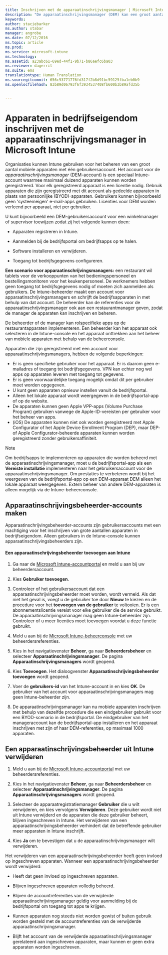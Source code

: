 ```yaml
---
title: Inschrijven met de apparaatinschrijvingsmanager | Microsoft Intune
description: "De apparaatinschrijvingsmanager (DEM) kan een groot aantal mobiele apparaten in bedrijfseigendom beheren via één gebruikersaccount."
keywords: 
author: staciebarker
ms.author: stabar
manager: angrobe
ms.date: 07/12/2016
ms.topic: article
ms.prod: 
ms.service: microsoft-intune
ms.technology: 
ms.assetid: a23abc61-69ed-44f1-9b71-b86aefc6ba03
ms.reviewer: dagerrit
ms.suite: ems
translationtype: Human Translation
ms.sourcegitcommit: 656c93771776fd317f2b8d91bc59125fba1eb0b9
ms.openlocfilehash: 83b89d06793f6f3934537408fb600b3b89afd35b


---
```



# <a name="enroll-corporate-owned-devices-with-the-device-enrollment-manager-in-microsoft-intune"></a>Apparaten in bedrijfseigendom inschrijven met de apparaatinschrijvingsmanager in Microsoft Intune
Organisaties kunnen Intune gebruiken voor het beheren van een groot aantal mobiele apparaten met één gebruikersaccount. Het account voor de *apparaatinschrijvingsmanager* (DEM-account) is een speciaal Intune-account waarmee maximaal duizend apparaten kunnen worden geregistreerd. Voor elk geregistreerd apparaat is een licentie nodig. Gebruik apparaten die zijn geregistreerd met dit account als gedeelde apparaten in plaats van persoonlijke (BYOD)-apparaten. Gebruikers kunnen bijvoorbeeld geen 'systeemeigen' e-mail-apps gebruiken. Licenties voor DEM worden verleend per apparaat, niet per gebruiker.

U kunt bijvoorbeeld een DEM-gebruikersaccount voor een winkelmanager of supervisor toewijzen zodat zij het volgende kunnen doen:

-   Apparaten registreren in Intune.

-   Aanmelden bij de bedrijfsportal om bedrijfsapps op te halen.

-   Software installeren en verwijderen.

-   Toegang tot bedrijfsgegevens configureren.


**Een scenario voor apparaatinschrijvingsmanagers:** een restaurant wil tablets voor de verkooppunten van het bedieningspersoneel en bestellingsmonitoren voor het keukenpersoneel. De werknemers hebben geen toegang tot bedrijfsgegevens nodig of moeten zich aanmelden als gebruikers. De Intune-beheerder maakt een account voor apparaatinschrijvingsmanagers en schrijft de bedrijfsapparaten in met behulp van dat account. De beheerder kan de referenties voor de apparaatinschrijvingsmanager ook aan een restaurantmanager geven, zodat de manager de apparaten kan inschrijven en beheren.

De beheerder of de manager kan rolspecifieke apps op de restaurantapparaten implementeren. Een beheerder kan het apparaat ook selecteren in de Intune-console en het apparaat onttrekken aan het beheer van mobiele apparaten met behulp van de beheerconsole.

Apparaten die zijn geregistreerd met een account voor apparaatinschrijvingsmanagers, hebben de volgende beperkingen:
  - Er is geen specifieke gebruiker voor het apparaat. Er is daarom geen e-mailadres of toegang tot bedrijfsgegevens. VPN kan echter nog wel apps op apparaten leveren met toegang tot gegevens.
  - Er is geen voorwaardelijke toegang mogelijk omdat dit per gebruiker moet worden opgegeven.
  - U kunt geen apparaten opnieuw instellen vanuit de bedrijfsportal.
  - Alleen het lokale apparaat wordt weergegeven in de bedrijfsportal-app of op de website.
  - De apparaten kunnen geen Apple VPP-apps (Volume Purchase Program) gebruiken vanwege de Apple-ID-vereisten per gebruiker voor het beheer van apps.
  - (iOS) De apparaten kunnen niet ook worden geregistreerd met Apple Configurator of het Apple Device Enrollment Program (DEP), maar DEP- of Apple Configurator-beheerde apparaten kunnen worden geregistreerd zonder gebruikersaffiniteit.

> [!NOTE]
> Om bedrijfsapps te implementeren op apparaten die worden beheerd met de apparaatinschrijvingsmanager, moet u de bedrijfsportal-app als een **Vereiste installatie** implementeren naar het gebruikersaccount voor de apparaatinschrijvingsmanager.
> Om prestaties te verbeteren wordt bij het weergeven van de bedrijfsportal-app op een DEM-apparaat DEM alleen het lokale apparaat weergegeven. Extern beheer van andere DEM-apparaten is alleen mogelijk via de Intune-beheerconsole.

## <a name="create-device-enrollment-manager-accounts"></a>Apparaatinschrijvingsbeheerder-accounts maken
Apparaatinschrijvingsbeheerder-accounts zijn gebruikersaccounts met een machtiging voor het inschrijven van grote aantallen apparaten in bedrijfseigendom. Alleen gebruikers in de Intune-console kunnen apparaatinschrijvingsbeheerders zijn.

#### <a name="add-a-device-enrollment-manager-to-intune"></a>Een apparaatinschrijvingsbeheerder toevoegen aan Intune

1.  Ga naar de [Microsoft Intune-accountportal](http://go.microsoft.com/fwlink/?LinkId=698854) en meld u aan bij uw beheerdersaccount.

2.  Kies **Gebruiker toevoegen**.

3.  Controleer of het gebruikersaccount dat een apparaatinschrijvingsbeheerder moet worden, wordt vermeld. Als dat niet het geval is, voegt u de gebruiker toe door **Nieuw** te kiezen en de procedure voor het **toevoegen van de gebruiker** te voltooien. Er is een abonnementslicentie vereist voor elke gebruiker die de service gebruikt. De apparaatinschrijvingsmanager mag geen Intune-beheerder zijn. Controleer of u meer licenties moet toevoegen voordat u deze functie gebruikt.

4.  Meld u aan bij de [Microsoft Intune-beheerconsole](http://manage.microsoft.com) met uw beheerdersreferenties.

5.  Kies in het navigatievenster **Beheer**, ga naar **Beheerdersbeheer** en selecteer **Apparaatinschrijvingsmanager**. De pagina **Apparaatinschrijvingsmanagers** wordt geopend.

6.  Kies **Toevoegen**. Het dialoogvenster **Apparaatinschrijvingsbeheerder toevoegen** wordt geopend.

7.  Voer de **gebruikers-id** van het Intune-account in en kies **OK**. De gebruiker van het account voor apparaatinschrijvingsmanagers mag geen Intune-beheerder zijn.

8.  De apparaatinschrijvingsmanager kan nu mobiele apparaten inschrijven met behulp van dezelfde procedure die een eindgebruiker gebruikt voor een BYOD-scenario in de bedrijfsportal. De eindgebruiker van het manageraccount kan de bedrijfsportal-app installeren en het apparaat inschrijven met zijn of haar DEM-referenties, op maximaal 1000 apparaten.

## <a name="delete-a-device-enrollment-manager-from-intune"></a>Een apparaatinschrijvingsbeheerder uit Intune verwijderen

1.  Meld u aan bij de [Microsoft Intune-accountportal](http://manage.microsoft.com) met uw beheerdersreferenties.

2.  Kies in het navigatievenster **Beheer**, ga naar **Beheerdersbeheer** en selecteer **Apparaatinschrijvingsmanager**. De pagina **Apparaatinschrijvingsmanagers** wordt geopend.

3.  Selecteer de apparaatregistratiemanager **Gebruiker** die u wilt verwijderen, en kies vervolgens **Verwijderen**. Deze gebruiker wordt niet uit Intune verwijderd en de apparaten die deze gebruiker beheert, blijven ingeschreven in Intune. Het verwijderen van een apparaatinschrijvingsbeheerder verhindert dat de betreffende gebruiker meer apparaten in Intune inschrijft.

4.  Kies **Ja** om te bevestigen dat u de apparaatinschrijvingsmanager wilt verwijderen.

Het verwijderen van een apparaatinschrijvingsbeheerder heeft geen invloed op ingeschreven apparaten. Wanneer een apparaatinschrijvingsbeheerder wordt verwijderd:

-   Heeft dat geen invloed op ingeschreven apparaten.

-   Blijven ingeschreven apparaten volledig beheerd.

-   Blijven de accountreferenties van de verwijderde apparaatinschrijvingsmanager geldig voor aanmelding bij de bedrijfsportal om toegang tot apps te krijgen.

-   Kunnen apparaten nog steeds niet worden gewist of buiten gebruik worden gesteld met de accountreferenties van de verwijderde apparaatinschrijvingsmanager.

-   Blijft het account van de verwijderde apparaatinschrijvingsmanager gerelateerd aan ingeschreven apparaten, maar kunnen er geen extra apparaten worden ingeschreven.



<!--HONumber=Nov16_HO3-->


